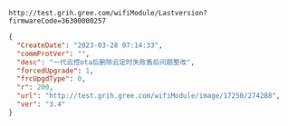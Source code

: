 `http://test.grih.gree.com/wifiModule/Lastversion?firmwareCode=36300000257`

```json
{
  "CreateDate": "2023-03-28 07:14:33",
  "commProtVer": "",
  "desc": "一代云控ota后删除云定时失败售后问题整改",
  "forcedUpgrade": 1,
  "frcUpgdType": 0,
  "r": 200,
  "url": "http://test.grih.gree.com/wifiModule/image/17250/274288",
  "ver": "3.4"
}
```
